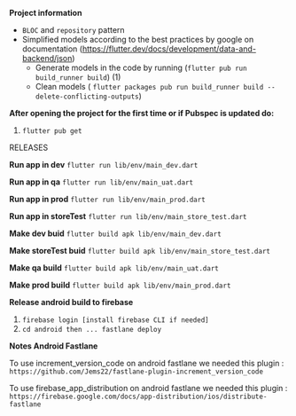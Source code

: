 **Project information**

 - `BLOC` and `repository` pattern
 - Simplified models according to the best practices by google on documentation (https://flutter.dev/docs/development/data-and-backend/json)
      - Generate models in the code by running (`flutter pub run build_runner build`) (1)
      - Clean models ( `flutter packages pub run build_runner build --delete-conflicting-outputs`)

**After opening the project for the first time or if Pubspec is updated do:**

   1) `flutter pub get`

RELEASES

**Run app in dev** 
`flutter run lib/env/main_dev.dart`  

**Run app in qa** 
`flutter run lib/env/main_uat.dart`  

**Run app in prod** 
`flutter run lib/env/main_prod.dart`  

**Run app in storeTest** 
`flutter run lib/env/main_store_test.dart`  

**Make dev buid**
`flutter build apk lib/env/main_dev.dart`

**Make storeTest buid**
`flutter build apk lib/env/main_store_test.dart`

 **Make qa build**
`flutter build apk lib/env/main_uat.dart`

 **Make prod build**
`flutter build apk lib/env/main_prod.dart`

 **Release android build to firebase**
 1) `firebase login [install firebase CLI if needed]`
 2) `cd android then ... fastlane deploy`

 **Notes Android Fastlane**

To use increment_version_code on android fastlane we needed this plugin :  `https://github.com/Jems22/fastlane-plugin-increment_version_code`

To use firebase_app_distribution on android fastlane we needed this plugin :  `https://firebase.google.com/docs/app-distribution/ios/distribute-fastlane`
